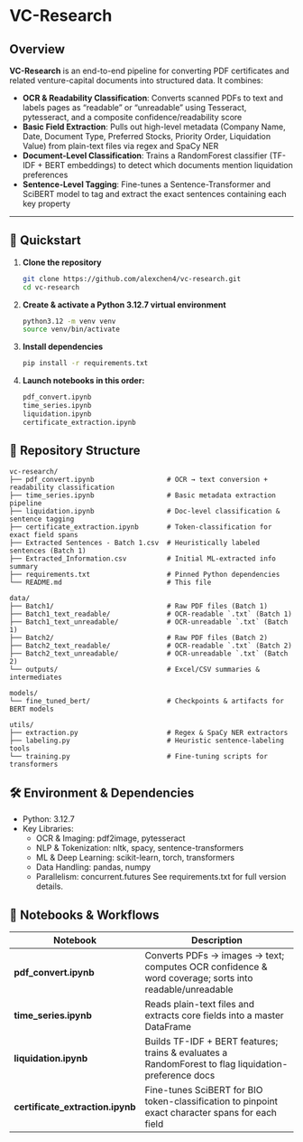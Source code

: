# VC-Research

## Overview  
**VC-Research** is an end-to-end pipeline for converting PDF certificates and related venture-capital documents into structured data. It combines:

- **OCR & Readability Classification**: Converts scanned PDFs to text and labels pages as “readable” or “unreadable” using Tesseract, pytesseract, and a composite confidence/readability score   
- **Basic Field Extraction**: Pulls out high-level metadata (Company Name, Date, Document Type, Preferred Stocks, Priority Order, Liquidation Value) from plain-text files via regex and SpaCy NER   
- **Document-Level Classification**: Trains a RandomForest classifier (TF-IDF + BERT embeddings) to detect which documents mention liquidation preferences   
- **Sentence-Level Tagging**: Fine-tunes a Sentence-Transformer and SciBERT model to tag and extract the exact sentences containing each key property   

---

## 🚀 Quickstart

1. **Clone the repository**  
   ```bash
   git clone https://github.com/alexchen4/vc-research.git
   cd vc-research
2. **Create & activate a Python 3.12.7 virtual environment**
    ```bash
    python3.12 -m venv venv
    source venv/bin/activate
3. **Install dependencies**
    ```bash
    pip install -r requirements.txt
4. **Launch notebooks in this order:**
    ```bash
    pdf_convert.ipynb
    time_series.ipynb
    liquidation.ipynb
    certificate_extraction.ipynb

## 📂 Repository Structure
```
vc-research/
├── pdf_convert.ipynb                  # OCR → text conversion + readability classification
├── time_series.ipynb                  # Basic metadata extraction pipeline
├── liquidation.ipynb                  # Doc-level classification & sentence tagging
├── certificate_extraction.ipynb       # Token-classification for exact field spans
├── Extracted Sentences - Batch 1.csv  # Heuristically labeled sentences (Batch 1)
├── Extracted_Information.csv          # Initial ML-extracted info summary
├── requirements.txt                   # Pinned Python dependencies
└── README.md                          # This file

data/
├── Batch1/                            # Raw PDF files (Batch 1)
├── Batch1_text_readable/              # OCR-readable `.txt` (Batch 1)
├── Batch1_text_unreadable/            # OCR-unreadable `.txt` (Batch 1)
├── Batch2/                            # Raw PDF files (Batch 2)
├── Batch2_text_readable/              # OCR-readable `.txt` (Batch 2)
├── Batch2_text_unreadable/            # OCR-unreadable `.txt` (Batch 2)
└── outputs/                           # Excel/CSV summaries & intermediates

models/
└── fine_tuned_bert/                   # Checkpoints & artifacts for BERT models

utils/
├── extraction.py                      # Regex & SpaCy NER extractors
├── labeling.py                        # Heuristic sentence-labeling tools
└── training.py                        # Fine-tuning scripts for transformers
```

## 🛠️ Environment & Dependencies
- Python: 3.12.7
- Key Libraries:
    - OCR & Imaging: pdf2image, pytesseract
    - NLP & Tokenization: nltk, spacy, sentence-transformers
    - ML & Deep Learning: scikit-learn, torch, transformers
    - Data Handling: pandas, numpy
    - Parallelism: concurrent.futures
See requirements.txt for full version details.

## 📝 Notebooks & Workflows
| Notebook                          | Description                                                                                            |
| --------------------------------- | ------------------------------------------------------------------------------------------------------ |
| **pdf\_convert.ipynb**            | Converts PDFs → images → text; computes OCR confidence & word coverage; sorts into readable/unreadable |
| **time\_series.ipynb**            | Reads plain-text files and extracts core fields into a master DataFrame                                |
| **liquidation.ipynb**             | Builds TF-IDF + BERT features; trains & evaluates a RandomForest to flag liquidation-preference docs   |
| **certificate\_extraction.ipynb** | Fine-tunes SciBERT for BIO token-classification to pinpoint exact character spans for each field       |
